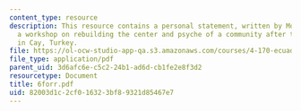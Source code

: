```yaml
---
content_type: resource
description: This resource contains a personal statement, written by Molly Forr, about
  a workshop on rebuilding the center and psyche of a community after two earthquakes
  in Cay, Turkey.
file: https://ol-ocw-studio-app-qa.s3.amazonaws.com/courses/4-170-ecuador-workshop-fall-2006/82003d1c2cf016323bf89321d85467e7_6forr.pdf
file_type: application/pdf
parent_uid: 3d6afc6e-c5c2-24b1-ad6d-cb1fe2e8f3d2
resourcetype: Document
title: 6forr.pdf
uid: 82003d1c-2cf0-1632-3bf8-9321d85467e7
---
```

